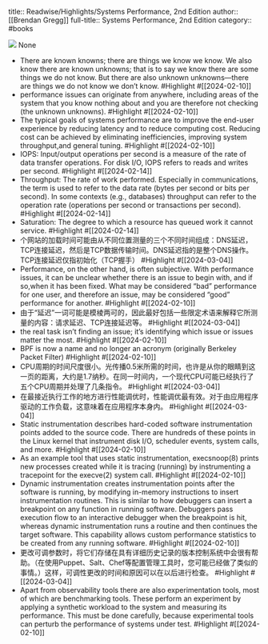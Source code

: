 title:: Readwise/Highlights/Systems Performance, 2nd Edition
author:: [[Brendan Gregg]]
full-title:: Systems Performance, 2nd Edition
category:: #books


![](https://res.weread.qq.com/wrepub/CB_6wt05b06b9zN6j36kg9yjGIJ_parsecover)
None
- There are known knowns; there are things we know we know. We also know there are known unknowns; that is to say we know there are some things we do not know. But there are also unknown unknowns—there are things we do not know we don’t know. #Highlight #[[2024-02-10]]
- performance issues can originate from anywhere, including areas of the system that you know nothing about and you are therefore not checking (the unknown unknowns). #Highlight #[[2024-02-10]]
- The typical goals of systems performance are to improve the end-user experience by reducing latency and to reduce computing cost. Reducing cost can be achieved by eliminating inefficiencies, improving system throughput,and general tuning. #Highlight #[[2024-02-10]]
- IOPS: Input/output operations per second is a measure of the rate of data transfer operations. For disk I/O, IOPS refers to reads and writes per second. #Highlight #[[2024-02-14]]
- Throughput: The rate of work performed. Especially in communications, the term is used to refer to the data rate (bytes per second or bits per second). In some contexts (e.g., databases) throughput can refer to the operation rate (operations per second or transactions per second). #Highlight #[[2024-02-14]]
- Saturation: The degree to which a resource has queued work it cannot service. #Highlight #[[2024-02-14]]
- 个网站的加载时间可能由从不同位置测量的三个不同时间组成：DNS延迟，TCP连接延迟，然后是TCP数据传输时间。DNS延迟指的是整个DNS操作。TCP连接延迟仅指初始化（TCP握手） #Highlight #[[2024-03-04]]
- Performance, on the other hand, is often subjective. With performance issues, it can be unclear whether there is an issue to begin with, and if so,when it has been fixed. What may be considered “bad” performance for one user, and therefore an issue, may be considered “good” performance for another. #Highlight #[[2024-02-10]]
- 由于“延迟”一词可能是模棱两可的，因此最好包括一些限定术语来解释它所测量的内容：请求延迟、TCP连接延迟等。 #Highlight #[[2024-03-04]]
- the real task isn’t finding an issue; it’s identifying which issue or issues matter the most. #Highlight #[[2024-02-10]]
- BPF is now a name and no longer an acronym (originally Berkeley Packet Filter) #Highlight #[[2024-02-10]]
- CPU周期的时间尺度很小。光传播0.5米所需的时间，也许是从你的眼睛到这一页的距离，大约是1.7纳秒。在同一时间内，一个现代CPU可能已经执行了五个CPU周期并处理了几条指令。 #Highlight #[[2024-03-04]]
- 在最接近执行工作的地方进行性能调优时，性能调优最有效。对于由应用程序驱动的工作负载，这意味着在应用程序本身内。 #Highlight #[[2024-03-04]]
- Static instrumentation describes hard-coded software instrumentation points added to the source code. There are hundreds of these points in the Linux kernel that instrument disk I/O, scheduler events, system calls, and more. #Highlight #[[2024-02-10]]
- As an example tool that uses static instrumentation, execsnoop(8) prints new processes created while it is tracing (running) by instrumenting a tracepoint for the execve(2) system call. #Highlight #[[2024-02-10]]
- Dynamic instrumentation creates instrumentation points after the software is running, by modifying in-memory instructions to insert instrumentation routines. This is similar to how debuggers can insert a breakpoint on any function in running software. Debuggers pass execution flow to an interactive debugger when the breakpoint is hit, whereas dynamic instrumentation runs a routine and then continues the target software. This capability allows custom performance statistics to be created from any running software. #Highlight #[[2024-02-10]]
- 更改可调参数时，将它们存储在具有详细历史记录的版本控制系统中会很有帮助。（在使用Puppet、Salt、Chef等配置管理工具时，您可能已经做了类似的事情。）这样，可调性更改的时间和原因可以在以后进行检查。 #Highlight #[[2024-03-04]]
- Apart from observability tools there are also experimentation tools, most of which are benchmarking tools. These perform an experiment by applying a synthetic workload to the system and measuring its performance. This must be done carefully, because experimental tools can perturb the performance of systems under test. #Highlight #[[2024-02-10]]